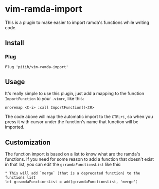 # vim-ramda-import

This is a plugin to make easier to import ramda's functions while writing code.

## Install

### Plug
```vim
Plug 'piiih/vim-ramda-import'
```

## Usage

It's really simple to use this plugin, just add a mapping to the function `ImportFunction` to your `.vimrc`, like this:
```vim
nnoremap <C-i> :call ImportFunction()<CR>
```
The code above will map the automatic import to the `CTRL+i`, so when you press it with cursor under the function's name
that function will be imported.

## Customization

The function import is based on a list to know what are the ramda's functions. If you need for some reason to add a function
that doesn't exist in that list, you can edit the `g:ramdaFunctionsList` like this:
```vim
" This will add `merge` (that is a deprecated function) to the functions list
let g:ramdaFunctionsList = add(g:ramdaFunctionsList, 'merge')
```
